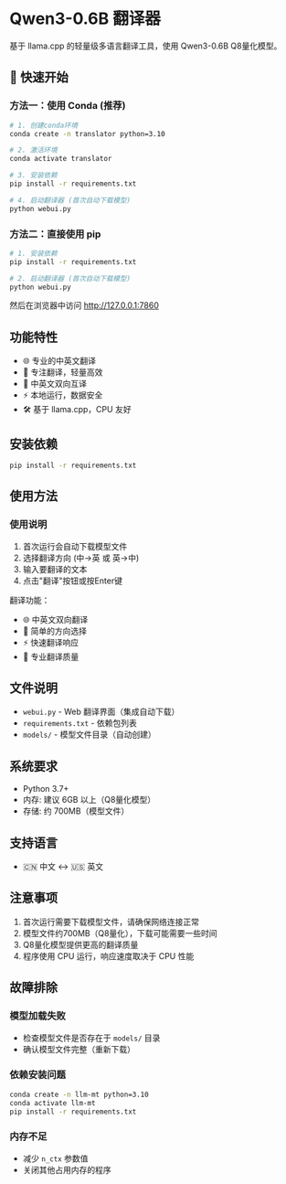 # Qwen3-0.6B 翻译器

基于 llama.cpp 的轻量级多语言翻译工具，使用 Qwen3-0.6B Q8量化模型。

## 🚀 快速开始

### 方法一：使用 Conda (推荐)

```bash
# 1. 创建conda环境
conda create -n translator python=3.10

# 2. 激活环境
conda activate translator

# 3. 安装依赖
pip install -r requirements.txt

# 4. 启动翻译器 (首次自动下载模型)
python webui.py
```

### 方法二：直接使用 pip

```bash
# 1. 安装依赖
pip install -r requirements.txt

# 2. 启动翻译器 (首次自动下载模型)
python webui.py
```

然后在浏览器中访问 http://127.0.0.1:7860

## 功能特性

- 🌐 专业的中英文翻译
- 🎯 专注翻译，轻量高效
- 🔄 中英文双向互译
- ⚡ 本地运行，数据安全
- 🛠️ 基于 llama.cpp，CPU 友好

## 安装依赖

```bash
pip install -r requirements.txt
```

## 使用方法

### 使用说明

1. 首次运行会自动下载模型文件
2. 选择翻译方向 (中→英 或 英→中)
3. 输入要翻译的文本
4. 点击"翻译"按钮或按Enter键

翻译功能：
- 🌐 中英文双向翻译
- 🔄 简单的方向选择
- ⚡ 快速翻译响应
- 🎯 专业翻译质量

## 文件说明

- `webui.py` - Web 翻译界面（集成自动下载）
- `requirements.txt` - 依赖包列表
- `models/` - 模型文件目录（自动创建）

## 系统要求

- Python 3.7+
- 内存: 建议 6GB 以上（Q8量化模型）
- 存储: 约 700MB（模型文件）

## 支持语言

- 🇨🇳 中文 ↔ 🇺🇸 英文

## 注意事项

1. 首次运行需要下载模型文件，请确保网络连接正常
2. 模型文件约700MB（Q8量化），下载可能需要一些时间
3. Q8量化模型提供更高的翻译质量
4. 程序使用 CPU 运行，响应速度取决于 CPU 性能

## 故障排除

### 模型加载失败
- 检查模型文件是否存在于 `models/` 目录
- 确认模型文件完整（重新下载）

### 依赖安装问题
```bash
conda create -n llm-mt python=3.10
conda activate llm-mt
pip install -r requirements.txt
```

### 内存不足
- 减少 `n_ctx` 参数值
- 关闭其他占用内存的程序 